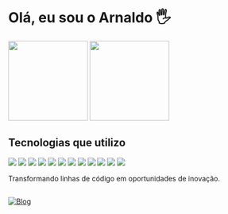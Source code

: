 <h1>Olá, eu sou o Arnaldo 🖐️</h1>



<div style = "display: inline-block">
  <Img height="160em" src="https://github-readme-stats.vercel.app/api?username=ArnaldoLima12&show_icons=true&theme=dracula&include_all_commits=true&count_private=true">
  <img height="160em" src="https://github-readme-stats.vercel.app/api/top-langs/?username=ArnaldoLima12&layout=compact&theme=dracula&hide=css,c#">
</div>





<h2>Tecnologias que utilizo</h2>

<div style="display: inline-block">

  <Img src="https://img.shields.io/badge/JavaScript-F7DF1E?style=for-the-badge&logo=javascript&logoColor=black">
  <Img src="https://img.shields.io/badge/Next-black?style=for-the-badge&logo=next.js&logoColor=white">
  <Img src="https://img.shields.io/badge/express.js-%23404d59.svg?style=for-the-badge&logo=express&logoColor=%2361DAFB">
  <Img src="https://img.shields.io/badge/node.js-6DA55F?style=for-the-badge&logo=node.js&logoColor=white">

  <Img src="https://img.shields.io/badge/MySQL-005C84?style=for-the-badge&logo=mysql&logoColor=white">
  <Img src="https://img.shields.io/badge/firebase-a08021?style=for-the-badge&logo=firebase&logoColor=ffcd34">
  <Img src="https://img.shields.io/badge/MongoDB-%234ea94b.svg?style=for-the-badge&logo=mongodb&logoColor=white">
 

  
  <Img src="https://img.shields.io/badge/react-%2320232a.svg?style=for-the-badge&logo=react&logoColor=%2361DAFB">
  <Img src="https://img.shields.io/badge/Bootstrap-563D7C?style=for-the-badge&logo=bootstrap&logoColor=white">
  <Img src="https://img.shields.io/badge/tailwindcss-%2338B2AC.svg?style=for-the-badge&logo=tailwind-css&logoColor=white">
  <Img src="https://img.shields.io/badge/HTML5-E34F26?style=for-the-badge&logo=html5&logoColor=white">
  <Img src="https://img.shields.io/badge/CSS3-1572B6?style=for-the-badge&logo=css3&logoColor=white">
  

</div>
<br>

<P>Transformando linhas de código em oportunidades de inovação.</p>

##
[![Blog](https://img.shields.io/badge/LinkedIn-0077B5?style=for-the-badge&logo=linkedin&logoColor=white)](Https://www.linkedin.com/in/arnaldo-lima-23b325241)

